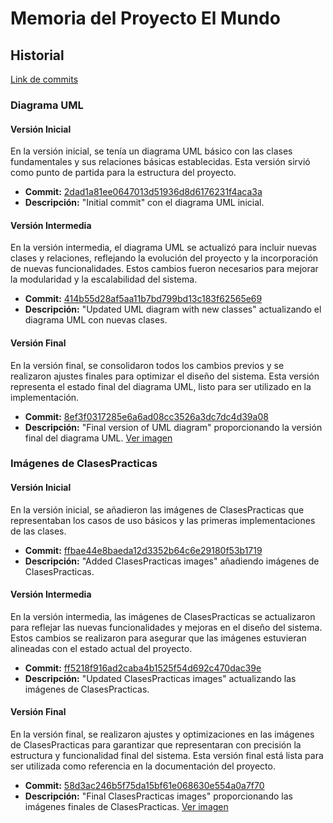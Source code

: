 # Memoria del Proyecto El Mundo

## Historial
[Link de commits](https://github.com/VeronikaEspa/23-24-IdSw2-SDD/commits/develop/)

### Diagrama UML

#### Versión Inicial
En la versión inicial, se tenía un diagrama UML básico con las clases fundamentales y sus relaciones básicas establecidas. Esta versión sirvió como punto de partida para la estructura del proyecto.
- **Commit:** [2dad1a81ee0647013d51936d8d6176231f4aca3a](https://github.com/VeronikaEspa/23-24-IdSw2-SDD/commit/2dad1a81ee0647013d51936d8d6176231f4aca3a)
- **Descripción:** "Initial commit" con el diagrama UML inicial.

#### Versión Intermedia
En la versión intermedia, el diagrama UML se actualizó para incluir nuevas clases y relaciones, reflejando la evolución del proyecto y la incorporación de nuevas funcionalidades. Estos cambios fueron necesarios para mejorar la modularidad y la escalabilidad del sistema.
- **Commit:** [414b55d28af5aa11b7bd799bd13c183f62565e69](https://github.com/VeronikaEspa/23-24-IdSw2-SDD/commit/414b55d28af5aa11b7bd799bd13c183f62565e69)
- **Descripción:** "Updated UML diagram with new classes" actualizando el diagrama UML con nuevas clases.

#### Versión Final
En la versión final, se consolidaron todos los cambios previos y se realizaron ajustes finales para optimizar el diseño del sistema. Esta versión representa el estado final del diagrama UML, listo para ser utilizado en la implementación.
- **Commit:** [8ef3f0317285e6a6ad08cc3526a3dc7dc4d39a08](https://github.com/VeronikaEspa/23-24-IdSw2-SDD/commit/8ef3f0317285e6a6ad08cc3526a3dc7dc4d39a08)
- **Descripción:** "Final version of UML diagram" proporcionando la versión final del diagrama UML. [Ver imagen](path/to/uml/final/uml_diagram.png)

### Imágenes de ClasesPracticas

#### Versión Inicial
En la versión inicial, se añadieron las imágenes de ClasesPracticas que representaban los casos de uso básicos y las primeras implementaciones de las clases.
- **Commit:** [ffbae44e8baeda12d3352b64c6e29180f53b1719](https://github.com/VeronikaEspa/23-24-IdSw2-SDD/commit/ffbae44e8baeda12d3352b64c6e29180f53b1719)
- **Descripción:** "Added ClasesPracticas images" añadiendo imágenes de ClasesPracticas.

#### Versión Intermedia
En la versión intermedia, las imágenes de ClasesPracticas se actualizaron para reflejar las nuevas funcionalidades y mejoras en el diseño del sistema. Estos cambios se realizaron para asegurar que las imágenes estuvieran alineadas con el estado actual del proyecto.
- **Commit:** [ff5218f916ad2caba4b1525f54d692c470dac39e](https://github.com/VeronikaEspa/23-24-IdSw2-SDD/commit/ff5218f916ad2caba4b1525f54d692c470dac39e)
- **Descripción:** "Updated ClasesPracticas images" actualizando las imágenes de ClasesPracticas.

#### Versión Final
En la versión final, se realizaron ajustes y optimizaciones en las imágenes de ClasesPracticas para garantizar que representaran con precisión la estructura y funcionalidad final del sistema. Esta versión final está lista para ser utilizada como referencia en la documentación del proyecto.
- **Commit:** [58d3ac246b5f75da15bf61e068630e554a0a7f70](https://github.com/VeronikaEspa/23-24-IdSw2-SDD/commit/58d3ac246b5f75da15bf61e068630e554a0a7f70)
- **Descripción:** "Final ClasesPracticas images" proporcionando las imágenes finales de ClasesPracticas. [Ver imagen](path/to/clasespracticas/final/clasespracticas_image.png)
